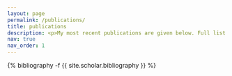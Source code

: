 ```yaml
---
layout: page
permalink: /publications/
title: publications
description: <p>My most recent publications are given below. Full list on <a href="https://scholar.google.com/citations?hl=en&user=qCI0O08AAAAJ">Google Scholar</a>.</p>
nav: true
nav_order: 1
---
```

<!-- _pages/publications.md -->
<div class="publications">

{% bibliography -f {{ site.scholar.bibliography }} %}

</div>
